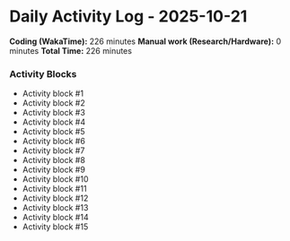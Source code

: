 # Daily Activity Log - 2025-10-21

**Coding (WakaTime):** 226 minutes
**Manual work (Research/Hardware):** 0 minutes
**Total Time:** 226 minutes

### Activity Blocks
- Activity block #1
- Activity block #2
- Activity block #3
- Activity block #4
- Activity block #5
- Activity block #6
- Activity block #7
- Activity block #8
- Activity block #9
- Activity block #10
- Activity block #11
- Activity block #12
- Activity block #13
- Activity block #14
- Activity block #15

